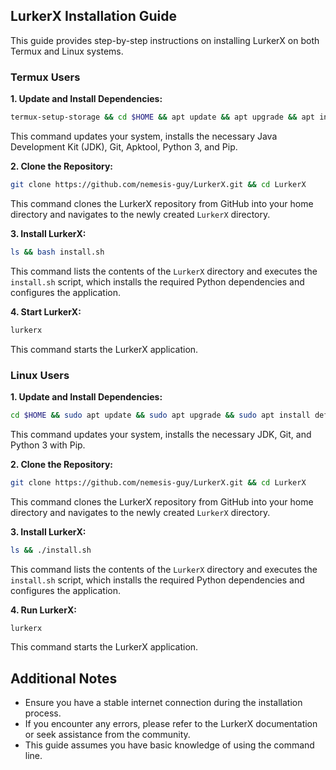 ## LurkerX Installation Guide

This guide provides step-by-step instructions on installing LurkerX on both Termux and Linux systems.

### Termux Users

**1. Update and Install Dependencies:**

```bash
termux-setup-storage && cd $HOME && apt update && apt upgrade && apt install openjdk-17 && pkg install git apktool python3 python3-pip -y
```

This command updates your system, installs the necessary Java Development Kit (JDK), Git, Apktool, Python 3, and Pip.

**2. Clone the Repository:**

```bash
git clone https://github.com/nemesis-guy/LurkerX.git && cd LurkerX
```

This command clones the LurkerX repository from GitHub into your home directory and navigates to the newly created `LurkerX` directory.

**3. Install LurkerX:**

```bash
ls && bash install.sh
```

This command lists the contents of the `LurkerX` directory and executes the `install.sh` script, which installs the required Python dependencies and configures the application.

**4. Start LurkerX:**

```bash
lurkerx
```

This command starts the LurkerX application.

### Linux Users

**1. Update and Install Dependencies:**

```bash
cd $HOME && sudo apt update && sudo apt upgrade && sudo apt install default-jdk git python3 python3-pip -y
```

This command updates your system, installs the necessary JDK, Git, and Python 3 with Pip.

**2. Clone the Repository:**

```bash
git clone https://github.com/nemesis-guy/LurkerX.git && cd LurkerX
```

This command clones the LurkerX repository from GitHub into your home directory and navigates to the newly created `LurkerX` directory.

**3. Install LurkerX:**

```bash
ls && ./install.sh
```

This command lists the contents of the `LurkerX` directory and executes the `install.sh` script, which installs the required Python dependencies and configures the application.

**4. Run LurkerX:**

```bash
lurkerx
```

This command starts the LurkerX application.

## Additional Notes

- Ensure you have a stable internet connection during the installation process.
- If you encounter any errors, please refer to the LurkerX documentation or seek assistance from the community.
- This guide assumes you have basic knowledge of using the command line.
